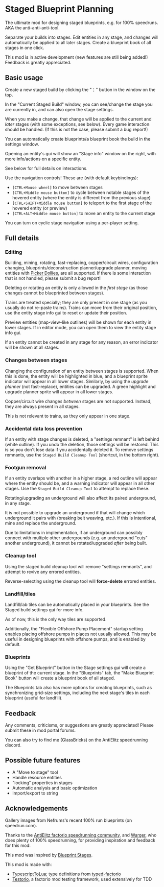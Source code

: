 # Staged Blueprint Planning

The ultimate mod for designing staged blueprints, e.g. for 100% speedruns. AKA the anti-anti-anti-tool.

Separate your builds into stages. Edit entities in any stage, and changes will automatically be applied to all later stages. Create a blueprint book of all stages in one click.

This mod is in active development (new features are still being added!) Feedback is greatly appreciated.

## Basic usage

Create a new staged build by clicking the "⋮" button in the window on the top.

In the "Current Staged Build" window, you can see/change the stage you are currently in, and can also open the stage settings.

When you make a change, that change will be applied to the current and _later_ stages (with some exceptions, see below).
Every game interaction should be handled. (If this is not the case, please submit a bug report!)

You can automatically create blueprints/a blueprint book the build in the settings window.

Opening an entity's gui will show an "Stage info" window on the right, with more info/actions on a specific entity.

See below for full details on interactions.

Use the navigation controls! These are (with default keybindings):

- `[CTRL+Mouse wheel]` to move between stages
- `[CTRL+Middle mouse button]` to cycle between notable stages of the hovered entity (where the entity is different from the previous stage)
- `[CTRL+SHIFT+Middle mouse button]` to teleport to the first stage of the hovered entity (or preview)
- `[CTRL+ALT+Middle mouse button]` to move an entity to the current stage

You can turn on cyclic stage navigation using a per-player setting.

## Full details

### Editing

Building, mining, rotating, fast-replacing, copper/circuit wires, configuration changing, blueprints/deconstruction planner/upgrade planner, moving entities with [Picker Dollies](https://mods.factorio.com/mod/PickerDollies), are all supported. If there is some interaction that is not handled, please submit a bug report!

Deleting or rotating an entity is only allowed in the _first stage_ (as those changes cannot be blueprinted between stages).

Trains are treated specially; they are only present in one stage (as you usually do not re-paste trains).
Trains can move from their original position, use the entity stage info gui to reset or update their position.

Preview entities (map-view-like outlines) will be shown for each entity in lower stages. If in editor mode, you can open them to view the entity stage info gui.

If an entity cannot be created in any stage for any reason, an error indicator will be shown at all stages.

### Changes between stages

Changing the configuration of an entity between stages is supported. When this is done, the entity will be highlighted in blue, and a blueprint sprite indicator will appear in all lower stages.
Similarly, by using the _upgrade planner_ (not fast-replace), entities can be upgraded. A green highlight and upgrade planner sprite will appear in all lower stages.

Copper/circuit wire changes _between_ stages are not supported. Instead, they are always present in all stages.

This is not relevant to trains, as they only appear in one stage.

### Accidental data loss prevention

If an entity with stage changes is deleted, a "settings remnant" is left behind (white outline). If you undo the deletion, those settings will be restored. This is so you don't lose data if you accidentally deleted it.
To remove settings remnants, use the `Staged Build Cleanup Tool` (shortcut, in the bottom right).

### Footgun removal

If an entity overlaps with another in a higher stage, a red outline will appear where the entity should be, and a warning indicator will appear in all other stages. Use the `Staged Build Cleanup Tool` to attempt to replace these.

Rotating/upgrading an underground will also affect its paired underground, in any stage.

It is not possible to upgrade an underground if that will change which underground it pairs with (breaking belt weaving, etc.). If this is intentional, mine and replace the underground.

Due to limitations in implementation, if an underground can possibly connect with multiple other undergrounds (e.g. an underground "cuts" another underground), it cannot be rotated/upgraded _after_ being built.

### Cleanup tool

Using the staged build cleanup tool will remove "settings remnants", and attempt to revive any errored entities.

Reverse-selecting using the cleanup tool will **force-delete** errored entities.

### Landfill/tiles

Landfill/lab tiles can be automatically placed in your blueprints. See the Staged build settings gui for more info.

As of now, this is the only way tiles are supported.

Additionally, the "Flexible Offshore Pump Placement" startup setting enables placing offshore pumps in places not usually allowed. This may be useful in designing blueprints with offshore pumps, and is enabled by default.

### Blueprints

Using the "Get Blueprint" button in the Stage settings gui will create a blueprint of the current stage. In the "Blueprints" tab, the "Make Blueprint Book" button will create a blueprint book of all staged.

The Blueprints tab also has more options for creating blueprints, such as synchronizing grid-size settings, including the next stage's tiles in each blueprint (useful for landfill).

## Feedback

Any comments, criticisms, or suggestions are greatly appreciated!
Please submit these in mod portal forums.

You can also try to find me (GlassBricks) on the AntiElitz speedrunning discord.

## Possible future features

- A "Move to stage" tool
- Handle resource entities
- "locking" properties in stages
- Automatic analysis and basic optimization
- Import/export to string

## Acknowledgements

Gallery images from Nefrums's recent 100% run blueprints (on speedrun.com).

Thanks to the [AntiElitz factorio speedrunning community](https://discord.gg/AntiElitz), and [Warger](https://discord.com/invite/nfkbu6qSCj), who does plenty of 100% speedrunning, for providing inspiration and feedback for this mod.

This mod was inspired by [Blueprint Stages](https://mods.factorio.com/mod/blueprint-stages).

This mod is made with:

- [TypescriptToLua](https://typescripttolua.github.io/); type definitions from [typed-factorio](https://github.com/GlassBricks/typed-factorio)
- [Testorio](https://mods.factorio.com/mod/testorio), a factorio mod testing framework, used extensively for TDD

